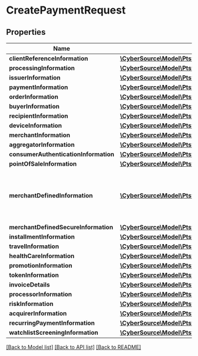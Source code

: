 # CreatePaymentRequest

## Properties
Name | Type | Description | Notes
------------ | ------------- | ------------- | -------------
**clientReferenceInformation** | [**\CyberSource\Model\Ptsv2paymentsClientReferenceInformation**](Ptsv2paymentsClientReferenceInformation.md) |  | [optional] 
**processingInformation** | [**\CyberSource\Model\Ptsv2paymentsProcessingInformation**](Ptsv2paymentsProcessingInformation.md) |  | [optional] 
**issuerInformation** | [**\CyberSource\Model\Ptsv2paymentsIssuerInformation**](Ptsv2paymentsIssuerInformation.md) |  | [optional] 
**paymentInformation** | [**\CyberSource\Model\Ptsv2paymentsPaymentInformation**](Ptsv2paymentsPaymentInformation.md) |  | [optional] 
**orderInformation** | [**\CyberSource\Model\Ptsv2paymentsOrderInformation**](Ptsv2paymentsOrderInformation.md) |  | [optional] 
**buyerInformation** | [**\CyberSource\Model\Ptsv2paymentsBuyerInformation**](Ptsv2paymentsBuyerInformation.md) |  | [optional] 
**recipientInformation** | [**\CyberSource\Model\Ptsv2paymentsRecipientInformation**](Ptsv2paymentsRecipientInformation.md) |  | [optional] 
**deviceInformation** | [**\CyberSource\Model\Ptsv2paymentsDeviceInformation**](Ptsv2paymentsDeviceInformation.md) |  | [optional] 
**merchantInformation** | [**\CyberSource\Model\Ptsv2paymentsMerchantInformation**](Ptsv2paymentsMerchantInformation.md) |  | [optional] 
**aggregatorInformation** | [**\CyberSource\Model\Ptsv2paymentsAggregatorInformation**](Ptsv2paymentsAggregatorInformation.md) |  | [optional] 
**consumerAuthenticationInformation** | [**\CyberSource\Model\Ptsv2paymentsConsumerAuthenticationInformation**](Ptsv2paymentsConsumerAuthenticationInformation.md) |  | [optional] 
**pointOfSaleInformation** | [**\CyberSource\Model\Ptsv2paymentsPointOfSaleInformation**](Ptsv2paymentsPointOfSaleInformation.md) |  | [optional] 
**merchantDefinedInformation** | [**\CyberSource\Model\Ptsv2paymentsMerchantDefinedInformation[]**](Ptsv2paymentsMerchantDefinedInformation.md) | The object containing the custom data that the merchant defines. | [optional] 
**merchantDefinedSecureInformation** | [**\CyberSource\Model\Ptsv2paymentsMerchantDefinedSecureInformation**](Ptsv2paymentsMerchantDefinedSecureInformation.md) |  | [optional] 
**installmentInformation** | [**\CyberSource\Model\Ptsv2paymentsInstallmentInformation**](Ptsv2paymentsInstallmentInformation.md) |  | [optional] 
**travelInformation** | [**\CyberSource\Model\Ptsv2paymentsTravelInformation**](Ptsv2paymentsTravelInformation.md) |  | [optional] 
**healthCareInformation** | [**\CyberSource\Model\Ptsv2paymentsHealthCareInformation**](Ptsv2paymentsHealthCareInformation.md) |  | [optional] 
**promotionInformation** | [**\CyberSource\Model\Ptsv2paymentsPromotionInformation**](Ptsv2paymentsPromotionInformation.md) |  | [optional] 
**tokenInformation** | [**\CyberSource\Model\Ptsv2paymentsTokenInformation**](Ptsv2paymentsTokenInformation.md) |  | [optional] 
**invoiceDetails** | [**\CyberSource\Model\Ptsv2paymentsInvoiceDetails**](Ptsv2paymentsInvoiceDetails.md) |  | [optional] 
**processorInformation** | [**\CyberSource\Model\Ptsv2paymentsProcessorInformation**](Ptsv2paymentsProcessorInformation.md) |  | [optional] 
**riskInformation** | [**\CyberSource\Model\Ptsv2paymentsRiskInformation**](Ptsv2paymentsRiskInformation.md) |  | [optional] 
**acquirerInformation** | [**\CyberSource\Model\Ptsv2paymentsAcquirerInformation**](Ptsv2paymentsAcquirerInformation.md) |  | [optional] 
**recurringPaymentInformation** | [**\CyberSource\Model\Ptsv2paymentsRecurringPaymentInformation**](Ptsv2paymentsRecurringPaymentInformation.md) |  | [optional] 
**watchlistScreeningInformation** | [**\CyberSource\Model\Ptsv2paymentsWatchlistScreeningInformation**](Ptsv2paymentsWatchlistScreeningInformation.md) |  | [optional] 

[[Back to Model list]](../README.md#documentation-for-models) [[Back to API list]](../README.md#documentation-for-api-endpoints) [[Back to README]](../README.md)


